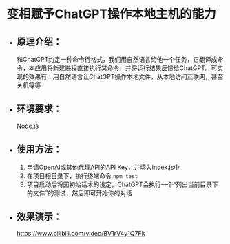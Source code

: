 # 变相赋予ChatGPT操作本地主机的能力

- ## 原理介绍：
    和ChatGPT约定一种命令行格式，我们用自然语言给他一个任务，它翻译成命令，本应用将新建进程直接执行其命令，并将运行结果反馈给ChatGPT。可实现的效果有：用自然语言让ChatGPT操作本地文件，从本地访问互联网，甚至关机等等

- ## 环境要求：
    Node.js

- ## 使用方法：
    1. 申请OpenAI或其他代理API的API Key，并填入index.js中
    2. 在项目根目录下，执行终端命令 ```npm test```
    3. 项目启动后将因初始话术的设定，ChatGPT会执行一个“列出当前目录下的文件”的测试，然后即可开始你的对话
- ## 效果演示：
    https://www.bilibili.com/video/BV1rV4y1Q7Fk
